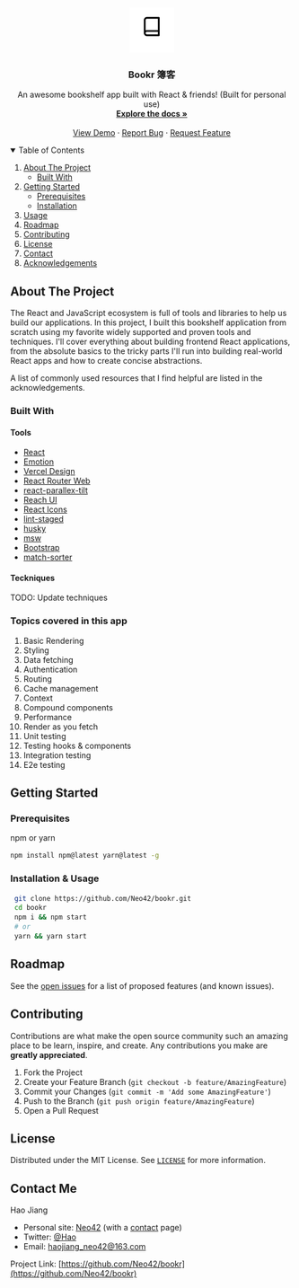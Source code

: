 <!-- PROJECT LOGO -->
<br />
<p align="center">
  <a href="https://github.com/neo42/bookr">
    <img src="./public/mstile-150x150.png" alt="Logo" width="80" height="80">
  </a>

  <h3 align="center">Bookr 簿客</h3>

  <p align="center">
    An awesome bookshelf app built with React & friends! (Built for personal use)
    <br />
    <a href="https://github.com/Neo42/bookr"><strong>Explore the docs »</strong></a>
    <br />
    <br />
    <a href="#">View Demo</a>
    ·
    <a href="https://github.com/Neo42/bookr/issues">Report Bug</a>
    ·
    <a href="https://github.com/Neo42/bookr/issues">Request Feature</a>
  </p>
</p>

<!-- TABLE OF CONTENTS -->
<details open="open">
  <summary>Table of Contents</summary>
  <ol>
    <li>
      <a href="#about-the-project">About The Project</a>
      <ul>
        <li><a href="#built-with">Built With</a></li>
      </ul>
    </li>
    <li>
      <a href="#getting-started">Getting Started</a>
      <ul>
        <li><a href="#prerequisites">Prerequisites</a></li>
        <li><a href="#installation">Installation</a></li>
      </ul>
    </li>
    <li><a href="#usage">Usage</a></li>
    <li><a href="#roadmap">Roadmap</a></li>
    <li><a href="#contributing">Contributing</a></li>
    <li><a href="#license">License</a></li>
    <li><a href="#contact">Contact</a></li>
    <li><a href="#acknowledgements">Acknowledgements</a></li>
  </ol>
</details>

<!-- ABOUT THE PROJECT -->

## About The Project

The React and JavaScript ecosystem is full of tools and libraries to help us build our applications. In this project, I built this bookshelf application from scratch using my favorite widely supported and proven tools and techniques. I'll cover everything about building frontend React applications, from the absolute basics to the tricky parts I'll run into building real-world React apps and how to create concise abstractions.

A list of commonly used resources that I find helpful are listed in the acknowledgements.

### Built With

#### Tools

- [React](https://reactjs.org)
- [Emotion](https://emotion.sh/docs/introduction)
- [Vercel Design](https://vercel.com/design)
- [React Router Web](https://reactrouter.com/web/guides/quick-start)
- [react-parallex-tilt](https://www.npmjs.com/package/react-parallax-tilt)
- [Reach UI](https://reach.tech/)
- [React Icons](https://react-icons.github.io/react-icons/)
- [lint-staged](https://github.com/okonet/lint-staged)
- [husky](https://github.com/typicode/husky)
- [msw](https://mswjs.io/)
- [Bootstrap](https://getbootstrap.com/)
- [match-sorter](https://github.com/kentcdodds/match-sorter)

#### Teckniques

TODO: Update techniques

### Topics covered in this app

1.  Basic Rendering
2.  Styling
3.  Data fetching
4.  Authentication
5.  Routing
6.  Cache management
7.  Context
8.  Compound components
9.  Performance
10. Render as you fetch
11. Unit testing
12. Testing hooks & components
13. Integration testing
14. E2e testing

<!-- GETTING STARTED -->

## Getting Started

### Prerequisites

npm or yarn

```sh
npm install npm@latest yarn@latest -g
```

### Installation & Usage

```sh
 git clone https://github.com/Neo42/bookr.git
 cd bookr
 npm i && npm start
 # or
 yarn && yarn start
```

<!-- ROADMAP -->

## Roadmap

See the [open issues](https://github.com/Neo42/bookr/issues) for a list of proposed features (and known issues).

<!-- CONTRIBUTING -->

## Contributing

Contributions are what make the open source community such an amazing place to be learn, inspire, and create. Any contributions you make are **greatly appreciated**.

1. Fork the Project
2. Create your Feature Branch (`git checkout -b feature/AmazingFeature`)
3. Commit your Changes (`git commit -m 'Add some AmazingFeature'`)
4. Push to the Branch (`git push origin feature/AmazingFeature`)
5. Open a Pull Request

<!-- LICENSE -->

## License

Distributed under the MIT License. See [`LICENSE`](./LICENSE.md) for more information.

<!-- CONTACT -->

## Contact Me

Hao Jiang

- Personal site: [Neo42](http://neo42.cc) (with a [contact](http://neo42.cc/contact) page)
- Twitter: [@Hao](https://twitter.com/neo42_)
- Email: haojiang_neo42@163.com

Project Link: [https://github.com/Neo42/bookr](https://github.com/Neo42/bookr)

